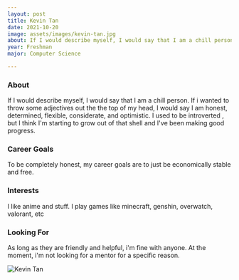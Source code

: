 ```yaml
---
layout: post
title: Kevin Tan 
date: 2021-10-20
image: assets/images/kevin-tan.jpg
about: If I would describe myself, I would say that I am a chill person. If i wanted to throw some adjectives out the the top of my head, I would say I am honest, determined, flexible, considerate, and optimistic. I used to be introverted , but I think I'm starting to grow out of that shell and I've been making good progress.
year: Freshman
major: Computer Science

---
```


### About

If I would describe myself, I would say that I am a chill person. If i wanted to throw some adjectives out the the top of my head, I would say I am honest, determined, flexible, considerate, and optimistic. I used to be introverted , but I think I'm starting to grow out of that shell and I've been making good progress.

### Career Goals

To be completely honest, my career goals are to just be economically stable and free.

### Interests

I like anime and stuff. I play games like minecraft, genshin, overwatch, valorant, etc

### Looking For

As long as they are friendly and helpful, i'm fine with anyone. At the moment, i'm not looking for a mentor for a specific reason.

<div class="text-center my-5">
    <img src="https://sase-drexel.github.io/mentorship-2021/assets/images/kevin-tan.jpg" alt="Kevin Tan" class="rounded post-img" />
</div>
